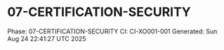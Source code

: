 # 07-CERTIFICATION-SECURITY
Phase: 07-CERTIFICATION-SECURITY
CI: CI-XO001-001
Generated: Sun Aug 24 22:41:27 UTC 2025
